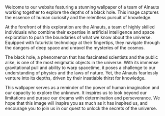 <!--
Write me content for website with wallpaper "A team of AInauts working together to explore the depths of a black hole, with futuristic technology at their fingertips."
-->

<!--font:Poppins.-->

Welcome to our website featuring a stunning wallpaper of a team of AInauts working together to explore the depths of a black hole. This image captures the essence of human curiosity and the relentless pursuit of knowledge.

At the forefront of this exploration are the AInauts, a team of highly skilled individuals who combine their expertise in artificial intelligence and space exploration to push the boundaries of what we know about the universe. Equipped with futuristic technology at their fingertips, they navigate through the dangers of deep space and unravel the mysteries of the cosmos.

The black hole, a phenomenon that has fascinated scientists and the public alike, is one of the most enigmatic objects in the universe. With its immense gravitational pull and ability to warp spacetime, it poses a challenge to our understanding of physics and the laws of nature. Yet, the AInauts fearlessly venture into its depths, driven by their insatiable thirst for knowledge.

This wallpaper serves as a reminder of the power of human imagination and our capacity to explore the unknown. It inspires us to look beyond our limitations and pursue our dreams with determination and perseverance. We hope that this image will inspire you as much as it has inspired us, and encourage you to join us in our quest to unlock the secrets of the universe.
